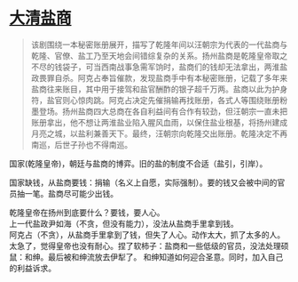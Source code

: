 # [大清盐商](https://baike.baidu.com/item/%E5%A4%A7%E6%B8%85%E7%9B%90%E5%95%86/4642671)
> 该剧围绕一本秘密账册展开，描写了乾隆年间以汪朝宗为代表的一代盐商与乾隆、官僚、盐工乃至天地会间错综复杂的关系。扬州盐商是乾隆皇帝取之不尽的钱袋子，可当西南战事急需军饷时，盐商们的钱却无法拿出，两淮盐政畏罪自杀。阿克占奉旨催款，发现盐商手中有本秘密账册，记载了多年来盐商往来账目，其中用于接驾和盐官酬酢的银子超千万两。盐商以此为护身符，盐官则心惊肉跳。阿克占决定先催捐输再找账册，各式人等围绕账册粉墨登场。扬州盐商四大总商在各自利益间有合作有较劲，但汪朝宗一直未把账册拿出，他不想让两淮盐业陷入腥风血雨，以保住盐业根基，将扬州建成月亮之城，以盐利兼善天下。最终，汪朝宗向乾隆交出账册。乾隆决定不再南巡，后世子孙也不得南巡。

国家(乾隆皇帝)，朝廷与盐商的博弈。旧的盐的制度不合适（盐引，引岸）。

国家缺钱，从盐商要钱：捐输（名义上自愿，实际强制）。要的钱又会被中间的官员抽一笔。盐商尽可能少出钱。

乾隆皇帝在扬州到底要什么？要钱，要人心。  
上一代盐政尹如海（不贪，但没有能力），没法从盐商手里拿到钱。  
阿克占（不贪），从盐商手里拿到了钱，但失了人心。动作太大，抓了太多的人。太急了，觉得皇帝也没有耐心。捏了软柿子：盐商和一些低级的官员，没法处理硕鼠：和绅。最后被和绅流放去伊犁了。
和绅知道如何迎合圣意。同时，加入自己的利益诉求。